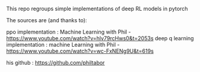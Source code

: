 This repo regroups simple implementations of deep RL models in pytorch

The sources are (and thanks to):

ppo implementation :  Machine Learning with Phil - https://www.youtube.com/watch?v=hlv79rcHws0&t=2053s
deep q learning implementation : machine Learning with Phil - https://www.youtube.com/watch?v=wc-FxNENg9U&t=619s

his github : https://github.com/philtabor